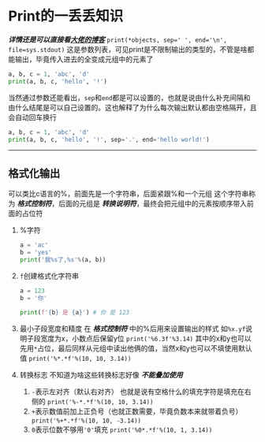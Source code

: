# Print的一丢丢知识

***详情还是可以直接看[大佬的博客](https://blog.csdn.net/sinat_28576553/article/details/81154912?ops_request_misc=%257B%2522request%255Fid%2522%253A%2522166454023016782388065745%2522%252C%2522scm%2522%253A%252220140713.130102334..%2522%257D&request_id=166454023016782388065745&biz_id=0&utm_medium=distribute.pc_search_result.none-task-blog-2~all~top_positive~default-2-81154912-null-null.142^v51^pc_rank_34_2,201^v3^control_2&utm_term=python%E7%9A%84print&spm=1018.2226.3001.4187)***
`print(*objects, sep=' ', end='\n', file=sys.stdout)`
这是参数列表，可见print是不限制输出的类型的，不管是啥都能输出，毕竟传入进去的全变成元组中的元素了
```python
a, b, c = 1, 'abc', 'd'
print(a, b, c, 'hello', '!')
```
当然通过参数还能看出，`sep`和`end`都是可以设置的，也就是说由什么补充间隔和由什么结尾是可以自己设置的。这也解释了为什么每次输出默认都由空格隔开，且会自动回车换行
```python
a, b, c = 1, 'abc', 'd'
print(a, b, c, 'hello', '!', sep='.', end='hello world!')
```

---
## 格式化输出
可以类比c语言的%，前面先是一个字符串，后面紧跟%和一个元组
这个字符串称为 ***格式控制符***，后面的元组是 ***转换说明符***，最终会把元组中的元素按顺序带入前面的占位符
1. %字符
    ```python
    a = 'ac'
    b = 'yes'
    print('我%s了,%s'%(a, b))
    ```
    
2. `f`创建格式化字符串

    ```python
    a = 123
    b = '你'
    
    print(f'{b} 是 {a}') # 你 是 123
    ```

3. 最小子段宽度和精度
    在 ***格式控制符*** 中的%后用来设置输出的样式
    如`%x.yf`说明子段宽度为x，小数点后保留y位
    `print('%6.3f'%3.14)`
    其中的x和y也可以先用`*`占位，最后同样从元组中读出他俩的值，当然x和y也可以不填使用默认值
    `print('%*.*f'%(10, 10, 3.14))`

4. 转换标志
   不知道为啥这些转换标志好像 ***不能叠加使用***

    1. `-`表示左对齐（默认右对齐）
        也就是说有空格什么的填充字符是填充在右侧的
        `print('%-*.*f'%(10, 10, 3.14))`
    2. `+`表示数值前加上正负号（也就正数需要，毕竟负数本来就带着负号）
        `print('%+*.*f'%(10, 10, -3.14))`
    3. `0`表示位数不够用`'0'`填充
        `print('%0*.*f'%(10, 1, 3.14))`
